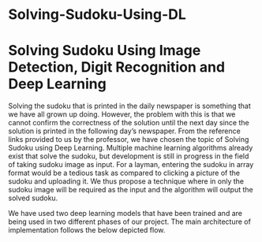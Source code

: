 # Solving-Sudoku-Using-DL
# Solving Sudoku Using Image Detection, Digit Recognition and Deep Learning

Solving the sudoku that is printed in the daily newspaper is something that we have all grown up doing. However, the problem with this is that we cannot confirm the correctness of the solution until the next day since the solution is printed in the following day’s newspaper. From the reference links provided to us by the professor, we have chosen the topic of Solving Sudoku using Deep Learning. Multiple machine learning algorithms already exist that solve the sudoku, but development is still in progress in the field of taking sudoku image as input. For a layman, entering the sudoku in array format would be a tedious task as compared to clicking a picture of the sudoku and uploading it. We thus propose a technique where in only the sudoku image will be required as the input and the algorithm will output the solved sudoku.

We have used two deep learning models that have been trained and are being used in two different phases of our project. The main architecture of implementation follows the below depicted flow.
 

